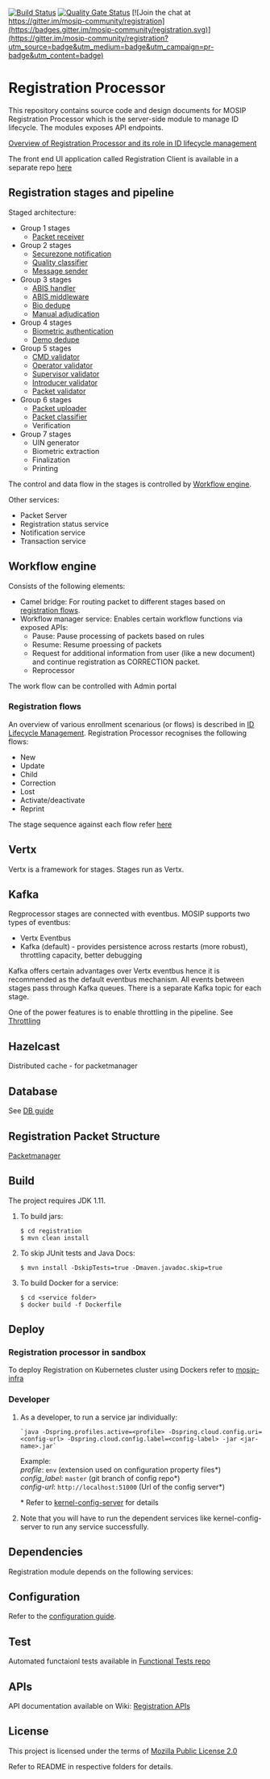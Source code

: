 
[![Build Status](https://travis-ci.org/mosip/registration.svg?branch=master)](https://travis-ci.org/mosip/registration)
[![Quality Gate Status](https://sonarcloud.io/api/project_badges/measure?project=mosip_registration&metric=alert_status)](https://sonarcloud.io/dashboard?id=mosip_registration)
[![Join the chat at https://gitter.im/mosip-community/registration](https://badges.gitter.im/mosip-community/registration.svg)](https://gitter.im/mosip-community/registration?utm_source=badge&utm_medium=badge&utm_campaign=pr-badge&utm_content=badge)

# Registration Processor
This repository contains source code and design documents for MOSIP Registration Processor which is the server-side module to manage ID lifecycle.  The modules exposes API endpoints.  

[Overview of Registration Processor and its role in ID lifecycle management](https://nayakrounak.gitbook.io/mosip-docs/modules/registration-processor)

The front end UI application called Registration Client is available in a separate repo [here](https://github.com/mosip/registration-client/tree/develop)

## Registration stages and pipeline

Staged architecture:

  * Group 1 stages 
      * [Packet receiver](registration-processor/init/registration-processor-packet-receiver-stage)
  * Group 2 stages
      * [Securezone notification](registration-processor/pre-processor/registration-processor-securezone-notification-stage)
      * [Quality classifier](registration-processor/pre-processor/registration-processor-quality-classifier-stage)
      * [Message sender]()
  * Group 3 stages
      * [ABIS handler](registration-processor/core-processor/registration-processor-abis-handler-stage)
      * [ABIS middleware ](registration-processor/core-processor/registration-processor-abis-middleware-stage)
      * [Bio dedupe](registration-processor/core-processor/registration-processor-bio-dedupe-stage)
      * [Manual adjudication](registration-processor/core-processor/registration-processor-manual-adjudication-stage)
 * Group 4 stages
      * [Biometric authentication](registration-processor/core-processor/registration-processor-biometric-authentication-stage)
      * [Demo dedupe](registration-processor/core-processor/registration-processor-demo-dedupe-stage)
 * Group 5 stages
      * [CMD validator](registration-processor/pre-processor/registration-processor-cmd-validator-stage)
      * [Operator validator](registration-processor/pre-processor/registration-processor-operator-validator-stage)
      * [Supervisor validator](registration-processor/pre-processor/registration-processor-supervisor-validator-stage)
      * [Introducer validator](registration-processor/pre-processor/registration-processor-introducer-validator-stage)
      * [Packet validator](registration-processor/pre-processor/registration-processor-packet-validator-stage)
 * Group 6 stages
      * [Packet uploader](registration-processor/pre-processor/registration-processor-packet-uploader-stage)
      * [Packet classifier](registration-processor/pre-processor/registration-processor-packet-classifier-stage)
      * Verification
 * Group 7 stages
      * UIN generator
      * Biometric extraction
      * Finalization
      * Printing

The control and data flow in the stages is controlled by [Workflow engine](#workflow-engine).

Other services:
  * Packet Server
  * Registration status service
  * Notification service
  * Transaction service

## Workflow engine
Consists of the following elements:
*  Camel bridge: For routing packet to different stages based on [registration flows](#registration-flows).
*  Workflow manager service:  Enables certain workflow functions via exposed APIs:
    *  Pause: Pause processing of packets based on rules
    *  Resume: Resume proessing of packets  
    *  Request for additional information from user (like a new document) and continue registration as CORRECTION packet.
    * Reprocessor

The work flow can be controlled with Admin portal

### Registration flows

An overview of various enrollment scenarious (or flows) is described in [ID Lifecycle Management](https://nayakrounak.gitbook.io/mosip-docs/id-lifecycle-management).  Registration Processor recognises the following flows:

* New 
* Update
* Child
* Correction 
* Lost 
* Activate/deactivate
* Reprint

The stage sequence against each flow refer [here](docs/flows.md)
 
## Vertx
Vertx is a framework for stages. Stages run as Vertx.

## Kafka
Regprocessor stages are connected with eventbus.  MOSIP supports two types of eventbus: 
 - Vertx Eventbus 
 - Kafka (default) - provides persistence across restarts (more robust), throttling capacity, better debugging 

Kafka offers certain advantages over Vertx eventbus hence it is recommended as the default eventbus mechanism. All events between stages pass through Kafka queues. There is a separate Kafka topic for each stage.

One of the power features is to enable throttling in the pipeline.  See [Throttling](docs/throttling.md)

## Hazelcast 
Distributed cache - for packetmanager

## Database

See [DB guide](db_scripts/README.md)

## Registration Packet Structure
[Packetmanager](https://github.com/mosip/packet-manager/tree/develop/README.md)

## Build
The project requires JDK 1.11. 
1. To build jars:
    ```
    $ cd registration
    $ mvn clean install 
    ```
1. To skip JUnit tests and Java Docs:
    ```
    $ mvn install -DskipTests=true -Dmaven.javadoc.skip=true
    ```
1. To build Docker for a service:
    ```
    $ cd <service folder>
    $ docker build -f Dockerfile
    ```

## Deploy

### Registration processor in sandbox
To deploy Registration on Kubernetes cluster using Dockers refer to [mosip-infra](https://github.com/mosip/mosip-infra/tree/1.2.0_v3/deployment/v3)

### Developer

1. As a developer, to run a service jar individually:
    ```
    `java -Dspring.profiles.active=<profile> -Dspring.cloud.config.uri=<config-url> -Dspring.cloud.config.label=<config-label> -jar <jar-name>.jar`
    ```
    Example:  
        _profile_: `env` (extension used on configuration property files*)    
        _config_label_: `master` (git branch of config repo*)  
        _config-url_: `http://localhost:51000` (Url of the config server*)  
	
	\* Refer to [kernel-config-server](https://github.com/mosip/commons/tree/master/kernel/kernel-config-server) for details


1. Note that you will have to run the dependent services like kernel-config-server to run any service successfully.
    
## Dependencies
Registration module depends on the following services:


## Configuration
Refer to the [configuration guide](docs/configuration.md).

## Test
Automated functaionl tests available in [Functional Tests repo](https://github.com/mosip/mosip-functional-tests)

## APIs
API documentation available on Wiki: [Registration APIs](https://github.com/mosip/documentation/wiki/Registration-APIs)

## License
This project is licensed under the terms of [Mozilla Public License 2.0](https://github.com/mosip/mosip-platform/blob/master/LICENSE)

Refer to README in respective folders for details.

